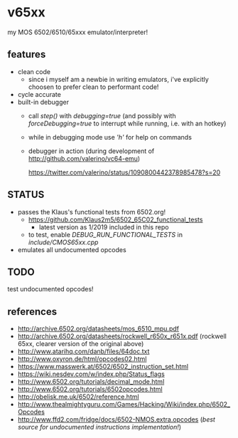 # v65xx
my MOS 6502/6510/65xxx emulator/interpreter!

## features
* clean code
    * since i myself am a newbie in writing emulators, i've explicitly choosen to prefer clean to performant code!
* cycle accurate
* built-in debugger
    * call _step()_ with _debugging=true_ (and possibly with _forceDebugging=true_ to interrupt while running, i.e. with an hotkey)
    * while in debugging mode use _'h'_ for help on commands
    * debugger in action (during development of http://github.com/valerino/vc64-emu)
    
      https://twitter.com/valerino/status/1090800442378985478?s=20

## STATUS
* passes the Klaus's functional tests from 6502.org!
    * https://github.com/Klaus2m5/6502_65C02_functional_tests
      * latest version as 1/2019 included in this repo
    * to test, enable *DEBUG_RUN_FUNCTIONAL_TESTS* in *include/CMOS65xx.cpp*
* emulates all undocumented opcodes    

## TODO
test undocumented opcodes!

## references
* http://archive.6502.org/datasheets/mos_6510_mpu.pdf
* http://archive.6502.org/datasheets/rockwell_r650x_r651x.pdf (rockwell 65xx, clearer version of the original above)
* http://www.atarihq.com/danb/files/64doc.txt
* http://www.oxyron.de/html/opcodes02.html
* https://www.masswerk.at/6502/6502_instruction_set.html
* https://wiki.nesdev.com/w/index.php/Status_flags
* http://www.6502.org/tutorials/decimal_mode.html
* http://www.6502.org/tutorials/6502opcodes.html
* http://obelisk.me.uk/6502/reference.html
* http://www.thealmightyguru.com/Games/Hacking/Wiki/index.php/6502_Opcodes
* http://www.ffd2.com/fridge/docs/6502-NMOS.extra.opcodes (_best source for undocumented instructions implementation!_)
